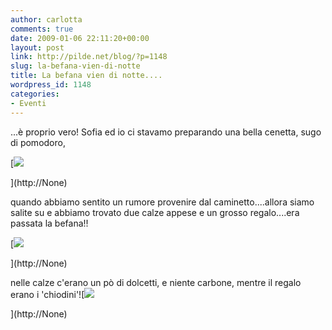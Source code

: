 ```yaml
---
author: carlotta
comments: true
date: 2009-01-06 22:11:20+00:00
layout: post
link: http://pilde.net/blog/?p=1148
slug: la-befana-vien-di-notte
title: La befana vien di notte....
wordpress_id: 1148
categories:
- Eventi
---
```


...è proprio vero! Sofia ed io ci stavamo preparando una bella cenetta, sugo di pomodoro,

[![](http://pilde.net/blog/wp-content/uploads/2009/01/pomodori.jpg)


](http://None)


quando abbiamo sentito un rumore provenire dal caminetto....allora siamo salite su e abbiamo trovato due calze appese e un grosso regalo....era passata la befana!!

[![](http://pilde.net/blog/wp-content/uploads/2009/01/calza.jpg)


](http://None)




nelle calze c'erano un pò di dolcetti, e niente carbone, mentre il regalo erano i 'chiodini'![![](http://pilde.net/blog/wp-content/uploads/2009/01/chiodini.jpg)


](http://None)



